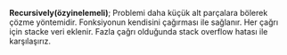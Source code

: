 **Recursively(özyinelemeli)**; Problemi daha küçük alt parçalara bölerek çözme yöntemidir.  Fonksiyonun kendisini çağırması ile sağlanır. Her çağrı için stacke veri eklenir. Fazla çağrı olduğunda stack overflow hatası ile karşılaşırız. 
